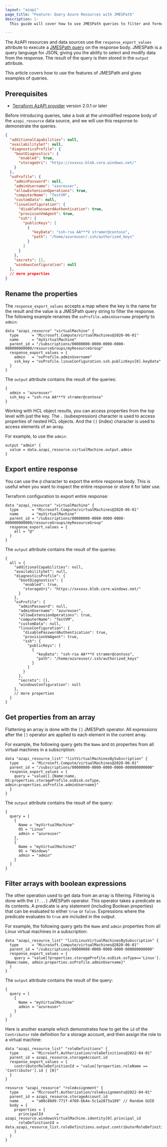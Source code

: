```yaml
---
layout: "azapi"
page_title: "Feature: Query Azure Resources with JMESPath"
description: |-
  This guide will cover how to use JMESPath queries to filter and format the output of Azure resources in Terraform.

---
```


The AzAPI resources and data sources use the `response_export_values` attribute to execute a [JMESPath query](http://jmespath.org/) on the response body. JMESPath is a query language for JSON, giving you the ability to select and modify data from the response. The result of the query is then stored in the `output` attribute.

This article covers how to use the features of JMESPath and gives examples of queries. 

## Prerequisites

- [Terraform AzAPI provider](https://registry.terraform.io/providers/azure/azapi) version 2.0.1 or later

Before introducing queries, take a look at the unmodified respone body of the `azapi_resource` data source, and we will use this response to demonstrate the queries.

```json
{
  "additionalCapabilities": null,
  "availabilitySet": null,
  "diagnosticsProfile": {
    "bootDiagnostics": {
      "enabled": true,
      "storageUri": "https://xxxxxx.blob.core.windows.net/"
    }
  },
  "osProfile": {
    "adminPassword": null,
    "adminUsername": "azureuser",
    "allowExtensionOperations": true,
    "computerName": "TestVM",
    "customData": null,
    "linuxConfiguration": {
      "disablePasswordAuthentication": true,
      "provisionVmAgent": true,
      "ssh": {
        "publicKeys": [
          {
            "keyData": "ssh-rsa AA***V stramer@contoso",
            "path": "/home/azureuser/.ssh/authorized_keys"
          }
        ]
      }
    },
    "secrets": [],
    "windowsConfiguration": null
  },
  // more properties
}
```

## Rename the properties

The `response_export_values` accepts a map where the key is the name for the result and the value is a JMESPath query string to filter the response. The following example renames the `osProfile.adminUsername` property to `admin`:

```hcl
data "azapi_resource" "virtualMachine" {
  type      = "Microsoft.Compute/virtualMachines@2020-06-01"
  name      = "myVirtualMachine"
  parent_id = "/subscriptions/00000000-0000-0000-0000-000000000000/resourceGroups/myResourceGroup"
  response_export_values = {
    admin   = "osProfile.adminUsername"
    ssh_key = "osProfile.linuxConfiguration.ssh.publicKeys[0].keyData"
  }
}
```

The `output` attribute contains the result of the queries:

```hcl
{
  admin = "azureuser"
  ssh_key = "ssh-rsa AA***V stramer@contoso"
}
```

Working with HCL object results, you can access properties from the top level with just the key. The `.` (subexpression) character is used to access properties of nested HCL objects. And the `[]` (index) character is used to access elements of an array.

For example, to use the `admin`:

```hcl
output "admin" {
  value = data.azapi_resource.virtualMachine.output.admin
}
```


## Export entire response

You can use the `@` character to export the entire response body. This is useful when you want to inspect the entire response or store it for later use.

Terraform configuration to export entire response:
```hcl
data "azapi_resource" "virtualMachine" {
  type      = "Microsoft.Compute/virtualMachines@2020-06-01"
  name      = "myVirtualMachine"
  parent_id = "/subscriptions/00000000-0000-0000-0000-000000000000/resourceGroups/myResourceGroup"
  response_export_values = {
    all = "@"
  }
}
```

The `output` attribute contains the result of the queries:

```
{
  all = {
    "additionalCapabilities": null,
    "availabilitySet": null,
    "diagnosticsProfile": {
      "bootDiagnostics": {
        "enabled": true,
        "storageUri": "https://xxxxxx.blob.core.windows.net/"
      }
    },
    "osProfile": {
      "adminPassword": null,
      "adminUsername": "azureuser",
      "allowExtensionOperations": true,
      "computerName": "TestVM",
      "customData": null,
      "linuxConfiguration": {
        "disablePasswordAuthentication": true,
        "provisionVmAgent": true,
        "ssh": {
          "publicKeys": [
            {
              "keyData": "ssh-rsa AA***V stramer@contoso",
              "path": "/home/azureuser/.ssh/authorized_keys"
            }
          ]
        }
      },
      "secrets": [],
      "windowsConfiguration": null
    },
    // more properties
  }
}
```

## Get properties from an array

Flattening an array is done with the `[]` JMESPath operator. All expressions after the `[]` operator are applied to each element in the current array.

For example, the following query gets the `Name` and `OS` properties from all virtual machines in a subscription:

```hcl
data "azapi_resource_list" "listVirtualMachinesBySubscription" {
  type      = "Microsoft.Compute/virtualMachines@2020-06-01"
  parent_id = "/subscriptions/00000000-0000-0000-0000-000000000000"
  response_export_values = {
    query = "value[].{Name:name, OS:properties.storageProfile.osDisk.osType, admin:properties.osProfile.adminUsername}"
  }
}
```

The `output` attribute contains the result of the query:

```hcl
{
  query = [
    {
      Name = "myVirtualMachine"
      OS = "Linux"
      admin = "azureuser"
    },
    {
      Name = "myVirtualMachine2"
      OS = "Windows"
      admin = "admin"
    }
  ]
}
```

## Filter arrays with boolean expressions

The other operation used to get data from an array is filtering. Filtering is done with the `[?...]` JMESPath operator. This operator takes a predicate as its contents. A predicate is any statement (including Boolean properties) that can be evaluated to either `true` or `false`. Expressions where the predicate evaluates to `true` are included in the output.

For example, the following query gets the `Name` and `admin` properties from all Linux virtual machines in a subscription:

```hcl
data "azapi_resource_list" "listLinuxVirtualMachinesBySubscription" {
  type      = "Microsoft.Compute/virtualMachines@2020-06-01"
  parent_id = "/subscriptions/00000000-0000-0000-0000-000000000000"
  response_export_values = {
    query = "value[?properties.storageProfile.osDisk.osType=='Linux'].{Name:name, admin:properties.osProfile.adminUsername}"
  }
}
```

The `output` attribute contains the result of the query:

```hcl
{
  query = [
    {
      Name = "myVirtualMachine"
      admin = "azureuser"
    }
  ]
}
```

Here is another example which demonstrates how to get the `id` of the `Contributor` role definition for a storage account, and then assign the role to a virtual machine:

```hcl
data "azapi_resource_list" "roleDefinitions" {
  type      = "Microsoft.Authorization/roleDefinitions@2022-04-01"
  parent_id = azapi_resource.storageAccount.id
  response_export_values = {
    contributorRoleDefinitionId = "value[?properties.roleName == 'Contributor'].id | [0]"
  }
}

resource "azapi_resource" "roleAssignment" {
  type      = "Microsoft.Authorization/roleAssignments@2022-04-01"
  parent_id = azapi_resource.storageAccount.id
  name      = "a08c80d9-771f-4769-bb4e-5c1a2873a189" // Random GUID
  body = {
    properties = {
      principalId      = azapi_resource.windowsVirtualMachine.identity[0].principal_id
      roleDefinitionId = data.azapi_resource_list.roleDefinitions.output.contributorRoleDefinitionId
    }
  }
}
```
